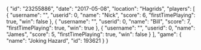 {
  "id": "23255886",
  "date": "2017-05-08",
  "location": "Hagrids",
  "players": [
    {
      "username": "",
      "userid": 0,
      "name": "Nick",
      "score": 6,
      "firstTimePlaying": true,
      "win": false
    },
    {
      "username": "",
      "userid": 0,
      "name": "Bill",
      "score": 7,
      "firstTimePlaying": true,
      "win": true
    },
    {
      "username": "",
      "userid": 0,
      "name": "James",
      "score": 5,
      "firstTimePlaying": true,
      "win": false
    }
  ],
  "game": {
    "name": "Joking Hazard",
    "id": 193621
  }
}
